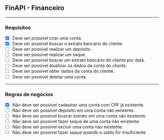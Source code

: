 ## FinAPI - Financeiro

---

### Requisitos

- [x] Deve ser possível criar uma conta.
- [x] Deve ser possível buscar o extrato bancário do cliente.
- [ ] Deve ser possível realizar um depósito.
- [ ] Deve ser possível realizar um saque.
- [ ] Deve ser possível buscar um extrato bancário do cliente por data.
- [ ] Deve ser possível atualizar os dados da conta do cliente.
- [ ] Deve ser possível obter dados da conta do cliente.
- [ ] Deve ser possível deletar uma conta.

---

### Regras de negócios

- [x] Não deve ser possível cadastrar uma conta com CPF já existente.
- [ ] Não deve ser possível depósito em uma conta não existente.
- [ ] Não deve ser possível buscar extrato em uma conta não existente.
- [ ] Não deve ser possível fazer saque de uma conta não existente.
- [ ] Não deve ser possível excluir uma conta não existente.
- [ ] Não deve ser possível fazer saque quando o saldo for insuficiente.
